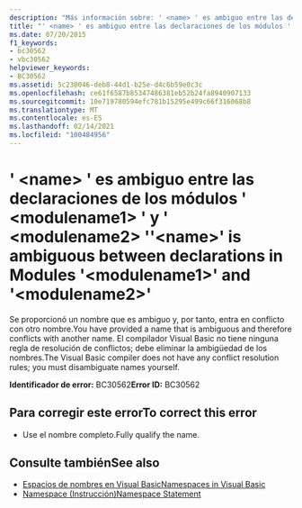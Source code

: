 ```yaml
---
description: "Más información sobre: ' <name> ' es ambiguo entre las declaraciones de los módulos ' <modulename1> ' y ' <modulename2> '"
title: "' <name> ' es ambiguo entre las declaraciones de los módulos ' <modulename1> ' y ' <modulename2> '"
ms.date: 07/20/2015
f1_keywords:
- bc30562
- vbc30562
helpviewer_keywords:
- BC30562
ms.assetid: 5c230046-deb8-44d1-b25e-d4c6b59e0c3c
ms.openlocfilehash: ce61f6587b85347486381eb52b24fa8940907133
ms.sourcegitcommit: 10e719780594efc781b15295e499c66f316068b8
ms.translationtype: MT
ms.contentlocale: es-ES
ms.lasthandoff: 02/14/2021
ms.locfileid: "100484956"
---
```

# <a name="name-is-ambiguous-between-declarations-in-modules-modulename1-and-modulename2"></a><span data-ttu-id="02e2b-103">' \<name> ' es ambiguo entre las declaraciones de los módulos ' \<modulename1> ' y ' \<modulename2> '</span><span class="sxs-lookup"><span data-stu-id="02e2b-103">'\<name>' is ambiguous between declarations in Modules '\<modulename1>' and '\<modulename2>'</span></span>

<span data-ttu-id="02e2b-104">Se proporcionó un nombre que es ambiguo y, por tanto, entra en conflicto con otro nombre.</span><span class="sxs-lookup"><span data-stu-id="02e2b-104">You have provided a name that is ambiguous and therefore conflicts with another name.</span></span> <span data-ttu-id="02e2b-105">El compilador Visual Basic no tiene ninguna regla de resolución de conflictos; debe eliminar la ambigüedad de los nombres.</span><span class="sxs-lookup"><span data-stu-id="02e2b-105">The Visual Basic compiler does not have any conflict resolution rules; you must disambiguate names yourself.</span></span>  
  
 <span data-ttu-id="02e2b-106">**Identificador de error:** BC30562</span><span class="sxs-lookup"><span data-stu-id="02e2b-106">**Error ID:** BC30562</span></span>  
  
## <a name="to-correct-this-error"></a><span data-ttu-id="02e2b-107">Para corregir este error</span><span class="sxs-lookup"><span data-stu-id="02e2b-107">To correct this error</span></span>  
  
- <span data-ttu-id="02e2b-108">Use el nombre completo.</span><span class="sxs-lookup"><span data-stu-id="02e2b-108">Fully qualify the name.</span></span>  
  
## <a name="see-also"></a><span data-ttu-id="02e2b-109">Consulte también</span><span class="sxs-lookup"><span data-stu-id="02e2b-109">See also</span></span>

- [<span data-ttu-id="02e2b-110">Espacios de nombres en Visual Basic</span><span class="sxs-lookup"><span data-stu-id="02e2b-110">Namespaces in Visual Basic</span></span>](../programming-guide/program-structure/namespaces.md)
- [<span data-ttu-id="02e2b-111">Namespace (Instrucción)</span><span class="sxs-lookup"><span data-stu-id="02e2b-111">Namespace Statement</span></span>](../language-reference/statements/namespace-statement.md)
